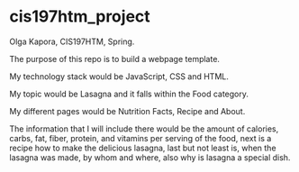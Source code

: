 # cis197htm_project

Olga Kapora, CIS197HTM, Spring.

The purpose of this repo is to build a webpage template.

My technology stack would be JavaScript, CSS and HTML.

My topic would be Lasagna and it falls within the Food category.

My different pages would be Nutrition Facts, Recipe and About.

The information that I will include there would be the amount of calories, carbs, fat, fiber, protein, and vitamins per serving of the food, next is a recipe how to make the delicious lasagna, last but not least is, when the lasagna was made, by whom and where, also why is lasagna a special dish.
